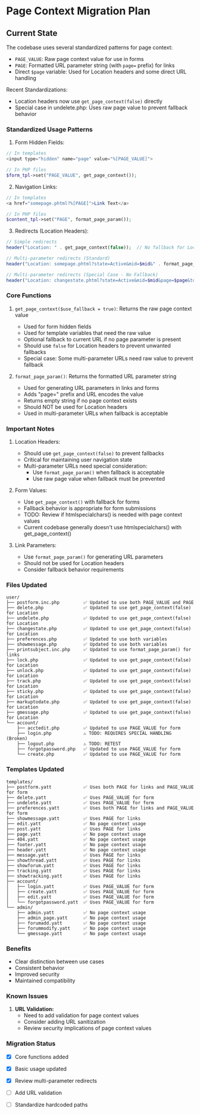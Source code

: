 # Page Context Migration Plan

## Current State

The codebase uses several standardized patterns for page context:
- `PAGE_VALUE`: Raw page context value for use in forms
- `PAGE`: Formatted URL parameter string (with `page=` prefix) for links
- Direct `$page` variable: Used for Location headers and some direct URL handling

Recent Standardizations:
- Location headers now use `get_page_context(false)` directly
- Special case in undelete.php: Uses raw page value to prevent fallback behavior

### Standardized Usage Patterns

1. Form Hidden Fields:
```php
// In templates
<input type="hidden" name="page" value="%[PAGE_VALUE]">

// In PHP files
$form_tpl->set("PAGE_VALUE", get_page_context());
```

2. Navigation Links:
```php
// In templates
<a href="somepage.phtml?%[PAGE]">Link Text</a>

// In PHP files
$content_tpl->set("PAGE", format_page_param());
```

3. Redirects (Location Headers):
```php
// Simple redirects
header("Location: " . get_page_context(false));  // No fallback for Location headers

// Multi-parameter redirects (Standard)
header("Location: somepage.phtml?state=Active&mid=$mid&" . format_page_param() . "&token=$stoken");

// Multi-parameter redirects (Special Case - No Fallback)
header("Location: changestate.phtml?state=Active&mid=$mid&page=$page&token=$stoken");
```

### Core Functions

1. `get_page_context($use_fallback = true)`: Returns the raw page context value
   - Used for form hidden fields
   - Used for template variables that need the raw value
   - Optional fallback to current URL if no page parameter is present
   - Should use `false` for Location headers to prevent unwanted fallbacks
   - Special case: Some multi-parameter URLs need raw value to prevent fallback

2. `format_page_param()`: Returns the formatted URL parameter string
   - Used for generating URL parameters in links and forms
   - Adds "page=" prefix and URL encodes the value
   - Returns empty string if no page context exists
   - Should NOT be used for Location headers
   - Used in multi-parameter URLs when fallback is acceptable

### Important Notes

1. Location Headers:
   - Should use `get_page_context(false)` to prevent fallbacks
   - Critical for maintaining user navigation state
   - Multi-parameter URLs need special consideration:
     - Use `format_page_param()` when fallback is acceptable
     - Use raw page value when fallback must be prevented

2. Form Values:
   - Use `get_page_context()` with fallback for forms
   - Fallback behavior is appropriate for form submissions
   - TODO: Review if htmlspecialchars() is needed with page context values
   - Current codebase generally doesn't use htmlspecialchars() with get_page_context()

3. Link Parameters:
   - Use `format_page_param()` for generating URL parameters
   - Should not be used for Location headers
   - Consider fallback behavior requirements

### Files Updated

```
user/
├── postform.inc.php         ✅ Updated to use both PAGE_VALUE and PAGE
├── delete.php               ✅ Updated to use get_page_context(false) for Location
├── undelete.php             ✅ Updated to use get_page_context(false) for Location
├── changestate.php          ✅ Updated to use get_page_context(false) for Location
├── preferences.php          ✅ Updated to use both variables
├── showmessage.php          ✅ Updated to use both variables
├── printsubject.inc.php     ✅ Updated to use format_page_param() for links
├── lock.php                 ✅ Updated to use get_page_context(false) for Location
├── unlock.php               ✅ Updated to use get_page_context(false) for Location
├── track.php                ✅ Updated to use get_page_context(false) for Location
├── sticky.php               ✅ Updated to use get_page_context(false) for Location
├── markuptodate.php         ✅ Updated to use get_page_context(false) for Location
├── gmessage.php             ✅ Updated to use get_page_context(false) for Location
└── account/
    ├── acctedit.php         ✅ Updated to use PAGE_VALUE for form
    ├── login.php            ⚠️ TODO: REQUIRES SPECIAL HANDLING (Broken)
    ├── logout.php           ⚠️ TODO: RETEST
    ├── forgotpassword.php   ✅ Updated to use PAGE_VALUE for form
    └── create.php           ✅ Updated to use PAGE_VALUE for form
```

### Templates Updated

```
templates/
├── postform.yatt            ✅ Uses both PAGE for links and PAGE_VALUE for form
├── delete.yatt              ✅ Uses PAGE_VALUE for form
├── undelete.yatt            ✅ Uses PAGE_VALUE for form
├── preferences.yatt         ✅ Uses both PAGE for links and PAGE_VALUE for form
├── showmessage.yatt         ✅ Uses PAGE for links
├── edit.yatt                ✅ No page context usage
├── post.yatt                ✅ Uses PAGE for links
├── page.yatt                ✅ No page context usage
├── 404.yatt                 ✅ No page context usage
├── footer.yatt              ✅ No page context usage
├── header.yatt              ✅ No page context usage
├── message.yatt             ✅ Uses PAGE for links
├── showthread.yatt          ✅ Uses PAGE for links
├── showforum.yatt           ✅ Uses PAGE for links
├── tracking.yatt            ✅ Uses PAGE for links
├── showtracking.yatt        ✅ Uses PAGE for links
├── account/
│   ├── login.yatt           ✅ Uses PAGE_VALUE for form
│   ├── create.yatt          ✅ Uses PAGE_VALUE for form
│   ├── edit.yatt            ✅ Uses PAGE_VALUE for form
│   └── forgotpassword.yatt  ✅ Uses PAGE_VALUE for form
└── admin/
    ├── admin.yatt           ✅ No page context usage
    ├── admin_page.yatt      ✅ No page context usage
    ├── forumadd.yatt        ✅ No page context usage
    ├── forummodify.yatt     ✅ No page context usage
    └── gmessage.yatt        ✅ No page context usage
```

### Benefits
- Clear distinction between use cases
- Consistent behavior
- Improved security
- Maintained compatibility

### Known Issues
1. **URL Validation:**
   - Need to add validation for page context values
   - Consider adding URL sanitization
   - Review security implications of page context values

### Migration Status
- [x] Core functions added
- [x] Basic usage updated
- [x] Review multi-parameter redirects
- [ ] Add URL validation
- [ ] Standardize hardcoded paths

